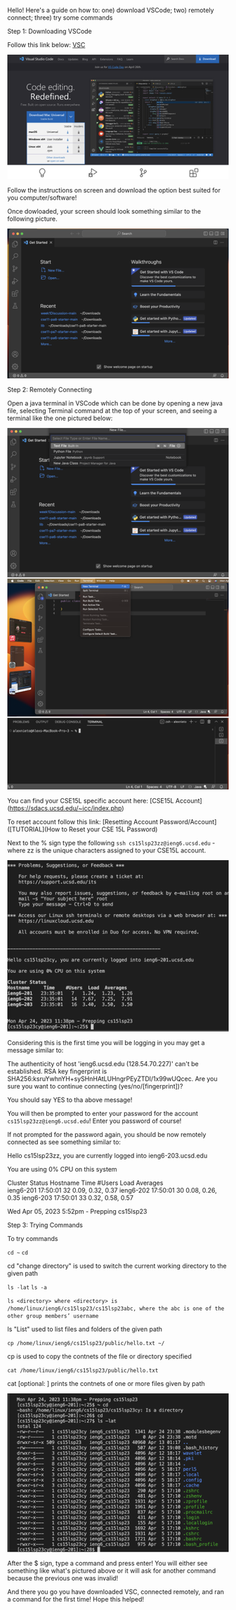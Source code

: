 Hello! Here's a guide on how to: one) download VSCode; two) remotely connect; three) try some commands

Step 1: Downloading VSCode

Follow this link below:
[VSC](https://code.visualstudio.com)

![Image](image1.png)

Follow the instructions on screen and download the option best suited for you computer/software!

Once dowloaded, your screen should look something similar to the following picture. 

![Image](image2.png)

Step 2: Remotely Connecting

Open a java terminal in VSCode which can be done by opening a new java file, selecting Terminal command at the top of your screen, and seeing a terminal like the one pictured below:

![Image](image3.png)
![Image](image4.png)
![Image](image5.png)

You can find your CSE15L specific account here: [CSE15L Account] (https://sdacs.ucsd.edu/~icc/index.php)

To reset account follow this link: [Resetting Account Password/Account]([TUTORIAL](How to Reset your CSE 15L Password)

Next to the % sign type the following `ssh cs15lsp23zz@ieng6.ucsd.edu` - where zz is the unique characters assigned to your CSE15L account.

![Image](img13.png)


Considering this is the first time you will be logging in you may get a message similar to:

The authenticity of host 'ieng6.ucsd.edu (128.54.70.227)' can't be established.
RSA key fingerprint is SHA256:ksruYwhnYH+sySHnHAtLUHngrPEyZTDl/1x99wUQcec.
Are you sure you want to continue connecting (yes/no/[fingerprint])? 

You should say YES to tha above message!

You will then be prompted to enter your password for the account `cs15lsp23zz@ieng6.ucsd.edu`! Enter you password of course!

If not prompted for the password again, you should be now remotely connected as see something similar to:


Hello cs15lsp23zz, you are currently logged into ieng6-203.ucsd.edu

You are using 0% CPU on this system

Cluster Status 
Hostname     Time    #Users  Load  Averages  
ieng6-201   17:50:01   32  0.09,  0.32,  0.37
ieng6-202   17:50:01   30  0.08,  0.26,  0.35
ieng6-203   17:50:01   33  0.32,  0.58,  0.57

 
Wed Apr 05, 2023  5:52pm - Prepping cs15lsp23



Step 3: Trying Commands

To try commands 

`cd ~`
`cd`

cd <path> "change directory" is used to switch the current working directory to the given path

`ls -lat`
`ls -a`
 

 
`ls <directory> where <directory> is /home/linux/ieng6/cs15lsp23/cs15lsp23abc, where the abc is one of the other group members’ username`
 
 ls <path> "List" used to list files and folders of the given path
 
`cp /home/linux/ieng6/cs15lsp23/public/hello.txt ~/`
 
 cp <path to file> is used to copy the contnets of the file or directory specified
 
`cat /home/linux/ieng6/cs15lsp23/public/hello.txt`
 
 cat <path1> [optional: <path2>] prints the contnets of one or more files given by path

![Image](img14.png)

After the $ sign, type a command and press enter! You will either see something like what's pictured above or it will ask for another command because the previous one was invalid!

And there you go you have downloaded VSC, connected remotely, and ran a command for the first time! Hope this helped!

